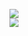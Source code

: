 [![](https://img.shields.io/badge/Made%20With-Github%20Spray-lightgrey.svg?style=for-the-badge&logo=github)](https://github.com/Annihil/github-spray#24011)  
[![](https://i.imgur.com/2DrTn0Z.gif)](https://github.com/Annihil/github-spray)